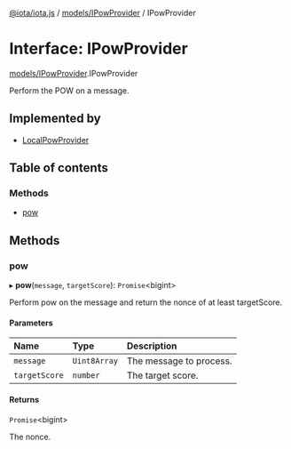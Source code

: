 [@iota/iota.js](../README.md) / [models/IPowProvider](../modules/models_ipowprovider.md) / IPowProvider

# Interface: IPowProvider

[models/IPowProvider](../modules/models_ipowprovider.md).IPowProvider

Perform the POW on a message.

## Implemented by

- [LocalPowProvider](../classes/pow_localpowprovider.localpowprovider.md)

## Table of contents

### Methods

- [pow](models_ipowprovider.ipowprovider.md#pow)

## Methods

### pow

▸ **pow**(`message`, `targetScore`): `Promise`<bigint\>

Perform pow on the message and return the nonce of at least targetScore.

#### Parameters

| Name | Type | Description |
| :------ | :------ | :------ |
| `message` | `Uint8Array` | The message to process. |
| `targetScore` | `number` | The target score. |

#### Returns

`Promise`<bigint\>

The nonce.
